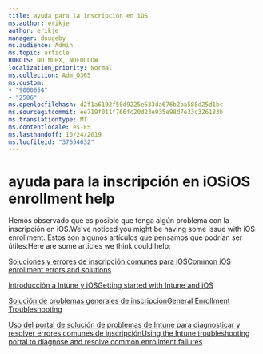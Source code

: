 ```yaml
---
title: ayuda para la inscripción en iOS
ms.author: erikje
author: erikje
manager: dougeby
ms.audience: Admin
ms.topic: article
ROBOTS: NOINDEX, NOFOLLOW
localization_priority: Normal
ms.collection: Adm_O365
ms.custom:
- "9000654"
- "2506"
ms.openlocfilehash: d2f1a6192f58d9225e533da676b2ba588d25d1bc
ms.sourcegitcommit: ee719f011f766fc20d23e935e98d7e33c326183b
ms.translationtype: MT
ms.contentlocale: es-ES
ms.lasthandoff: 10/24/2019
ms.locfileid: "37654632"
---
```

# <a name="ios-enrollment-help"></a><span data-ttu-id="0862f-102">ayuda para la inscripción en iOS</span><span class="sxs-lookup"><span data-stu-id="0862f-102">iOS enrollment help</span></span>

<span data-ttu-id="0862f-103">Hemos observado que es posible que tenga algún problema con la inscripción en iOS.</span><span class="sxs-lookup"><span data-stu-id="0862f-103">We've noticed you might be having some issue with iOS enrollment.</span></span> <span data-ttu-id="0862f-104">Estos son algunos artículos que pensamos que podrían ser útiles:</span><span class="sxs-lookup"><span data-stu-id="0862f-104">Here are some articles we think could help:</span></span> 

[<span data-ttu-id="0862f-105">Soluciones y errores de inscripción comunes para iOS</span><span class="sxs-lookup"><span data-stu-id="0862f-105">Common iOS enrollment errors and solutions</span></span>](https://support.microsoft.com/help/4039809/troubleshooting-ios-device-enrollment-in-intune)

[<span data-ttu-id="0862f-106">Introducción a Intune y iOS</span><span class="sxs-lookup"><span data-stu-id="0862f-106">Getting started with Intune and iOS</span></span>](https://docs.microsoft.com/intune/enrollment/ios-enroll)

[<span data-ttu-id="0862f-107">Solución de problemas generales de inscripción</span><span class="sxs-lookup"><span data-stu-id="0862f-107">General Enrollment Troubleshooting</span></span>](https://docs.microsoft.com/intune/enrollment/troubleshoot-device-enrollment-in-intune)

[<span data-ttu-id="0862f-108">Uso del portal de solución de problemas de Intune para diagnosticar y resolver errores comunes de inscripción</span><span class="sxs-lookup"><span data-stu-id="0862f-108">Using the Intune troubleshooting portal to diagnose and resolve common enrollment failures</span></span>](https://docs.microsoft.com/intune/help-desk-operators)